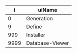 | i    | uiName    |
|------|-----------|
| 0    | Generation |
| 9 | Define |
| 999  | Installer |
| 9999 | Database-Viewer |
